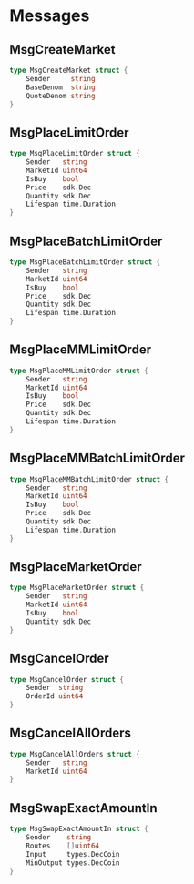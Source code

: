 <!-- order: 3 -->

# Messages

## MsgCreateMarket

```go
type MsgCreateMarket struct {
    Sender     string
    BaseDenom  string
    QuoteDenom string
}
```

## MsgPlaceLimitOrder

```go
type MsgPlaceLimitOrder struct {
    Sender   string
    MarketId uint64
    IsBuy    bool
    Price    sdk.Dec
    Quantity sdk.Dec
    Lifespan time.Duration
}
```

## MsgPlaceBatchLimitOrder

```go
type MsgPlaceBatchLimitOrder struct {
    Sender   string
    MarketId uint64
    IsBuy    bool
    Price    sdk.Dec
    Quantity sdk.Dec
    Lifespan time.Duration
}
```

## MsgPlaceMMLimitOrder

```go
type MsgPlaceMMLimitOrder struct {
    Sender   string
    MarketId uint64
    IsBuy    bool
    Price    sdk.Dec
    Quantity sdk.Dec
    Lifespan time.Duration
}
```

## MsgPlaceMMBatchLimitOrder

```go
type MsgPlaceMMBatchLimitOrder struct {
    Sender   string
    MarketId uint64
    IsBuy    bool
    Price    sdk.Dec
    Quantity sdk.Dec
    Lifespan time.Duration
}
```

## MsgPlaceMarketOrder

```go
type MsgPlaceMarketOrder struct {
    Sender   string
    MarketId uint64
    IsBuy    bool
    Quantity sdk.Dec
}
```

## MsgCancelOrder

```go
type MsgCancelOrder struct {
    Sender  string
    OrderId uint64
}
```

## MsgCancelAllOrders

```go
type MsgCancelAllOrders struct {
    Sender   string
    MarketId uint64
}
```

## MsgSwapExactAmountIn

```go
type MsgSwapExactAmountIn struct {
    Sender    string
    Routes    []uint64
    Input     types.DecCoin
    MinOutput types.DecCoin
}
```
